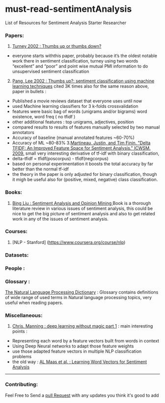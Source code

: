 # must-read-sentimentAnalysis
List of Resources for Sentiment Analysis Starter Researcher 


### Papers:

1.  [Turney 2002 : Thumbs up or thumbs down?](http://dl.acm.org/citation.cfm?id=1073153)
  - everyone starts withthis paper, probably because it’s the oldest notable work there in sentiment classification,
  turney using two words “excellent” and “poor” and point wise mutual PMI information to do unsupervised sentiment classification 
2. [Pang, Lee 2002 : Thumbs up?: sentiment classification using machine learning techniques](http://dl.acm.org/citation.cfm?id=1118704)
cited 3K times also for the same reason above, paper in bullets : 
  - Published a movie reviews dataset that everyone uses until now 
  - used Machine learning classifiers for  3 k-folds crossvalidation
  - features were basic bag of words (unigrams and/or bigrams) word existence, word freq ( no tfidf )
  - other additional features : top unigrams, adjectives, position
  - compared results to results of features manually selected by two manual annotators 
  - Accuracy of baseline (manual annotated features ~60-70%) 
  - Accuracy of ML ~80-83%
3.[Martineau, Justin, and Tim Finin. "Delta TFIDF: An Improved Feature Space for Sentiment Analysis." ICWSM. 2009.](http://www.aaai.org/ocs/index.php/ICWSM/09/paper/viewFile/187/504) 
small very interesting derivative of tf-idf with binary classification, 
  - delta-tfidf = tfidf(poscorpus) - tfidf(negcorpus) 
  - based on personal experimentation it boosts the total accuracy by far better than the normal tf-idf
  - the theory in the paper is only adjusted for binary classification, though it migh be useful also for (positive, mixed, negative) class classification.


### Books:

1.  [Bing Liu : Sentiment Analysis and Opinion Mining ](http://www.cs.uic.edu/~liub/FBS/SentimentAnalysis-and-OpinionMining.pdf) 
Book is a thorough literature review in various issues of sentiment analysis, this could be nice to get the big picture of sentiment analysis and also to  get related work in any of the issues of sentiment analysis.


### Courses:

1. [NLP - Stanford] (https://www.coursera.org/course/nlp)



### Datasets:

### People : 

### Glossary :
[The Natural Language Processing Dictionary](www.cse.unsw.edu.au/~billw/nlpdict.html) : Glossary contains definitions of wide range of used terms in Natural language processing topics, very useful when reading papers.

### Miscellaneous:
1. [Chris. Manning : deep learning without magic part 1](http://techtalks.tv/talks/deep-learning-for-nlp-without-magic-part-1/58414/) : 
  main interesting points : 
  - Representing each word by a feature vectors built from words in context
  - Using Deep Neural networks to adapt those feature weights 
  - use those adapted feature vectors in multiple NLP classification problems
  - the old way : [AL Maas et al. : Learning Word Vectors for Sentiment Analysis](http://ai.stanford.edu/~ang/papers/acl11-WordVectorsSentimentAnalysis.pdf)


-----
### Contributing:
Feel Free to Send a [pull Request](https://help.github.com/articles/using-pull-requests/) with any updates you think it's good to add 
